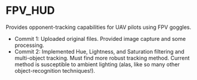 # FPV_HUD
Provides opponent-tracking capabilities for UAV pilots using FPV goggles.

- Commit 1: Uploaded original files.  Provided image capture and some processing.
- Commit 2: Implemented Hue, Lightness, and Saturation filtering and multi-object tracking.  Must find more robust tracking method.  Current method is susceptible to ambient lighting (alas, like so many other object-recognition techniques!).
